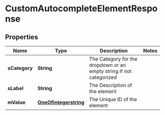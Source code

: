 

# CustomAutocompleteElementResponse

## Properties

Name | Type | Description | Notes
------------ | ------------- | ------------- | -------------
**sCategory** | **String** | The Category for the dropdown or an empty string if not categorized | 
**sLabel** | **String** | The Description of the element | 
**mValue** | [**OneOfintegerstring**](OneOfintegerstring.md) | The Unique ID of the element | 




